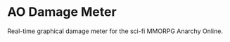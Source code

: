 AO Damage Meter
==================

Real-time graphical damage meter for the sci-fi MMORPG Anarchy Online.
